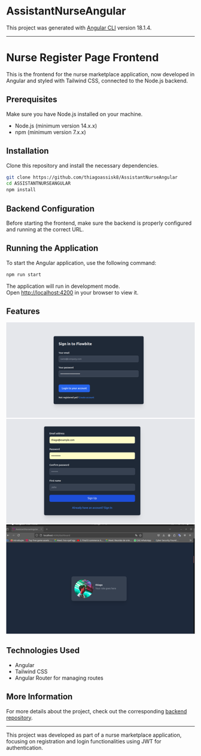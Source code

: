 # AssistantNurseAngular

This project was generated with [Angular CLI](https://github.com/angular/angular-cli) version 18.1.4.

---

# Nurse Register Page Frontend

This is the frontend for the nurse marketplace application, now developed in Angular and styled with Tailwind CSS, connected to the Node.js backend.

## Prerequisites

Make sure you have Node.js installed on your machine.

- Node.js (minimum version 14.x.x)
- npm (minimum version 7.x.x)

## Installation

Clone this repository and install the necessary dependencies.

```bash
git clone https://github.com/thiagoassisk8/AssistantNurseAngular
cd ASSISTANTNURSEANGULAR
npm install
```

## Backend Configuration

Before starting the frontend, make sure the backend is properly configured and running at the correct URL.

## Running the Application

To start the Angular application, use the following command:

```bash
npm run start
```

The application will run in development mode.<br />
Open [http://localhost:4200](http://localhost:4200) in your browser to view it.

## Features

![Screenshot 1](imgs/loginV1.png)
![Screenshot 2](imgs/registerv1.png)
![Screenshot 2](imgs/screenshot3.png)

## Technologies Used

- Angular
- Tailwind CSS
- Angular Router for managing routes

## More Information

For more details about the project, check out the corresponding [backend repository](https://github.com/thiagoassisk8/nurse-assistant).

---

This project was developed as part of a nurse marketplace application, focusing on registration and login functionalities using JWT for authentication.
